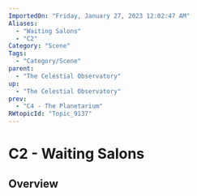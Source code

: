 ```yaml
---
ImportedOn: "Friday, January 27, 2023 12:02:47 AM"
Aliases:
  - "Waiting Salons"
  - "C2"
Category: "Scene"
Tags:
  - "Category/Scene"
parent:
  - "The Celestial Observatory"
up:
  - "The Celestial Observatory"
prev:
  - "C4 - The Planetarium"
RWtopicId: "Topic_9137"
---
```

# C2 - Waiting Salons
## Overview
